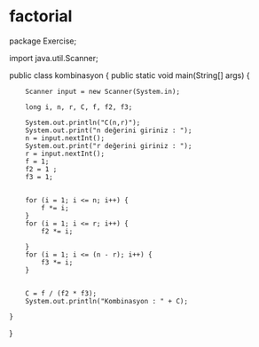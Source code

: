 # factorial

package Exercise;

import java.util.Scanner;

public class kombinasyon {
    public static void main(String[] args) {

        Scanner input = new Scanner(System.in);

        long i, n, r, C, f, f2, f3;

        System.out.println("C(n,r)");
        System.out.print("n değerini giriniz : ");
        n = input.nextInt();
        System.out.print("r değerini giriniz : ");
        r = input.nextInt();
        f = 1;
        f2 = 1 ;
        f3 = 1;


        for (i = 1; i <= n; i++) {
            f *= i;
        }
        for (i = 1; i <= r; i++) {
            f2 *= i;

        }
        for (i = 1; i <= (n - r); i++) {
            f3 *= i;
        }


        C = f / (f2 * f3);
        System.out.println("Kombinasyon : " + C);

    }
}
